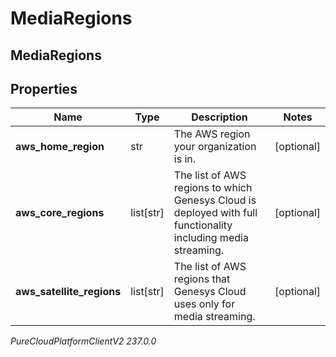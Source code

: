 # MediaRegions

## MediaRegions

## Properties

|Name | Type | Description | Notes|
|------------ | ------------- | ------------- | -------------|
| **aws_home_region** | str | The AWS region your organization is in. | [optional] |
| **aws_core_regions** | list[str] | The list of AWS regions to which Genesys Cloud is deployed with full functionality including media streaming. | [optional] |
| **aws_satellite_regions** | list[str] | The list of AWS regions that Genesys Cloud uses only for media streaming. | [optional] |



_PureCloudPlatformClientV2 237.0.0_
